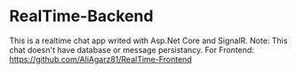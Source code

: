 # RealTime-Backend
 This is a realtime chat app writed with Asp.Net Core and SignalR.
 Note: This chat doesn't have database or message persistancy.
 For Frontend: https://github.com/AliAgarz81/RealTime-Frontend
